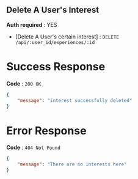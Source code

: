 ## Delete A User's Interest

**Auth required** : YES

* [Delete A User's certain interest] : `DELETE /api/:user_id/experiences/:id`

# Success Response

**Code** : `200 OK`

```json
{
    "message": "interest successfully deleted"
}
```

# Error Response

**Code** : `404 Not Found`

```json
{
    "message": "There are no interests here"
}
```